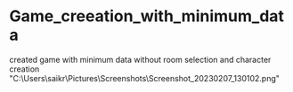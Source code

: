 # Game_creeation_with_minimum_data
created game with minimum data without room selection and character creation
"C:\Users\saikr\Pictures\Screenshots\Screenshot_20230207_130102.png"
